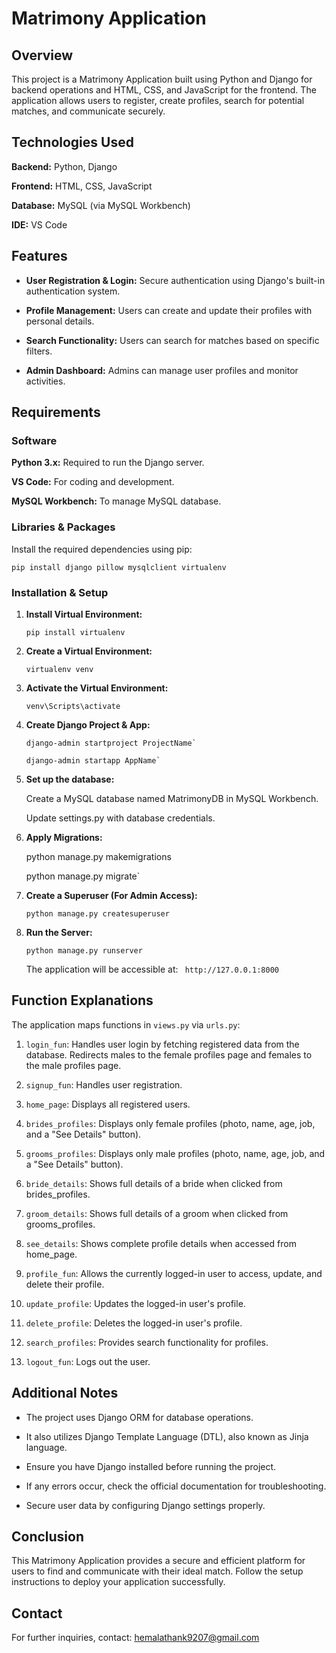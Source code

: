 # Matrimony Application

## Overview

This project is a Matrimony Application built using Python and Django for backend operations and HTML, CSS, and JavaScript for the frontend. The application allows users to register, create profiles, search for potential matches, and communicate securely.

## Technologies Used

__Backend:__ Python, Django

__Frontend:__ HTML, CSS, JavaScript

__Database:__ MySQL (via MySQL Workbench)

__IDE:__ VS Code

## Features

* **User Registration & Login:** Secure authentication using Django's built-in authentication system.

* **Profile Management:** Users can create and update their profiles with personal details.

* **Search Functionality:** Users can search for matches based on specific filters.

* **Admin Dashboard:** Admins can manage user profiles and monitor activities.

## Requirements

### Software

**Python 3.x:** Required to run the Django server.

**VS Code:** For coding and development.

**MySQL Workbench:** To manage MySQL database.

### Libraries & Packages

Install the required dependencies using pip:

`pip install django pillow mysqlclient virtualenv`

### Installation & Setup

1. **Install Virtual Environment:**

      `pip install virtualenv`

2. **Create a Virtual Environment:**

      `virtualenv venv`

3. **Activate the Virtual Environment:**

      `venv\Scripts\activate`

4. **Create Django Project & App:**

       django-admin startproject ProjectName`
   
       django-admin startapp AppName`

6. **Set up the database:**

      Create a MySQL database named MatrimonyDB in MySQL Workbench.
   
      Update settings.py with database credentials.

8. **Apply Migrations:**

    python manage.py makemigrations
   
    python manage.py migrate`
   
10. **Create a Superuser (For Admin Access):**

      `python manage.py createsuperuser`

8. **Run the Server:**

      `python manage.py runserver`

      The application will be accessible at: ` http://127.0.0.1:8000`

## Function Explanations

The application maps functions in `views.py` via `urls.py`:

1. `login_fun`: Handles user login by fetching registered data from the database. Redirects males to the female profiles page and females to the male profiles page.

2. `signup_fun`: Handles user registration.

4. `home_page`: Displays all registered users.

5. `brides_profiles`: Displays only female profiles (photo, name, age, job, and a "See Details" button).

6. `grooms_profiles`: Displays only male profiles (photo, name, age, job, and a "See Details" button).

7. `bride_details`: Shows full details of a bride when clicked from brides_profiles.

8. `groom_details`: Shows full details of a groom when clicked from grooms_profiles.

9. `see_details`: Shows complete profile details when accessed from home_page.

10. `profile_fun`: Allows the currently logged-in user to access, update, and delete their profile.

11. `update_profile`: Updates the logged-in user's profile.

12. `delete_profile`: Deletes the logged-in user's profile.

13. `search_profiles`: Provides search functionality for profiles.

14. `logout_fun`: Logs out the user.

## Additional Notes

* The project uses Django ORM for database operations.

* It also utilizes Django Template Language (DTL), also known as Jinja language.

* Ensure you have Django installed before running the project.

* If any errors occur, check the official documentation for troubleshooting.

* Secure user data by configuring Django settings properly.

## Conclusion

This Matrimony Application provides a secure and efficient platform for users to find and communicate with their ideal match. Follow the setup instructions to deploy your application successfully.

## Contact

For further inquiries, contact: hemalathank9207@gmail.com

